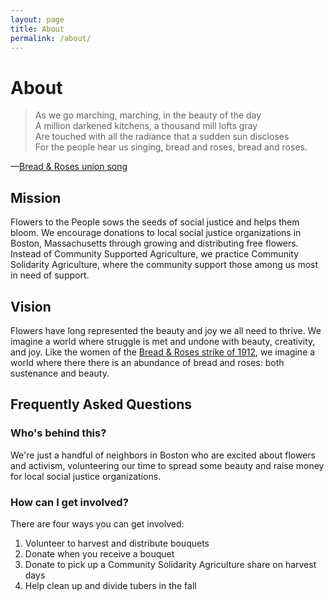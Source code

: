 ```yaml
---
layout: page
title: About
permalink: /about/
---
```


# About

> As we go marching, marching, in the beauty of the day<br>
A million darkened kitchens, a thousand mill lofts gray<br>
Are touched with all the radiance that a sudden sun discloses<br>
For the people hear us singing, bread and roses, bread and roses.

—[Bread &amp; Roses union song](https://en.wikipedia.org/wiki/Bread_and_Roses)

## Mission

Flowers to the People sows the seeds of social justice and helps them bloom. We encourage donations to local social justice organizations in Boston, Massachusetts through growing and distributing free flowers. Instead of Community Supported Agriculture, we practice Community Solidarity Agriculture, where the community support those among us most in need of support.

## Vision

Flowers have long represented the beauty and joy we all need to thrive. We imagine a world where struggle is met and undone with beauty, creativity, and joy. Like the women of the [Bread & Roses strike of 1912](https://en.wikipedia.org/wiki/1912_Lawrence_textile_strike), we imagine a world where there there is an abundance of bread and roses: both sustenance and beauty.

## Frequently Asked Questions

### Who's behind this?

We're just a handful of neighbors in Boston who are excited about flowers and activism, volunteering our time to spread some beauty and raise money for local social justice organizations.

### How can I get involved?

There are four ways you can get involved:
1. Volunteer to harvest and distribute bouquets
1. Donate when you receive a bouquet
1. Donate to pick up a Community Solidarity Agriculture share on harvest days
1. Help clean up and divide tubers in the fall

